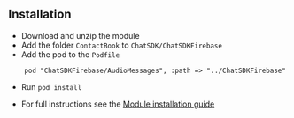 ## Installation

+ Download and unzip the module
+ Add the folder `ContactBook` to `ChatSDK/ChatSDKFirebase`
+ Add the pod to the `Podfile`
```
    pod "ChatSDKFirebase/AudioMessages", :path => "../ChatSDKFirebase"
```
+ Run ```pod install```

 + For full instructions see the [Module installation guide](http://chatsdk.co/docs/ios-installing-modules/)
